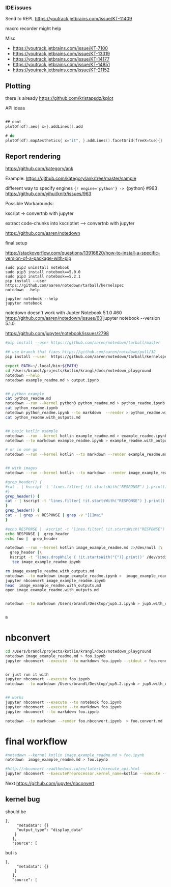 
### IDE issues

Send to REPL https://youtrack.jetbrains.com/issue/KT-11409

macro recorder might help

Misc
* https://youtrack.jetbrains.com/issue/KT-7100
* https://youtrack.jetbrains.com/issue/KT-13319
* https://youtrack.jetbrains.com/issue/KT-14177
* https://youtrack.jetbrains.com/issue/KT-14851
* https://youtrack.jetbrains.com/issue/KT-21152



## Plotting

there is already https://github.com/kristapsdz/kplot

API ideas
```kotlin

## dont
plotOf(df).aes{ x=}.addLines().add

# do
plotOf(df).mapAesthetics{ x="it", }.addLines().facetGrid(freeX=tue){}


```


## Report rendering

https://github.com/kategory/ank

Example: https://github.com/kategory/ank/tree/master/sample


different way to specify engines ```{r engine='python'} -> ```{python} #963 https://github.com/yihui/knitr/issues/963


Possible Workarounds:

kscript -> convertnb with jupyter

extract code-chunks into kscriptlet --> convertnb with jupyter


https://github.com/aaren/notedown

final setup

https://stackoverflow.com/questions/13916820/how-to-install-a-specific-version-of-a-package-with-pip

```
sudo pip3 uninstall notebook
sudo pip3 install notebook==5.0.0
sudo pip3 install notebook==5.2.1
pip install --user  https://github.com/aaren/notedown/tarball/kernelspec
notedown --help

jupyter notebook --help
jupyter notebook 

```

notedown doesn't work with Jupter Notebook 5.1.0 #60
https://github.com/aaren/notedown/issues/60
jupyter notebook --version
5.1.0

https://github.com/jupyter/notebook/issues/2798




```bash
#pip install --user https://github.com/aaren/notedown/tarball/master

## use branch that fixes https://github.com/aaren/notedown/pull/32
pip install --user  https://github.com/aaren/notedown/tarball/kernelspec

export PATH=~/.local/bin:${PATH} 
cd /Users/brandl/projects/kotlin/krangl/docs/notedown_playground
notedown --help
notedown example_readme.md > output.ipynb


## python example
cat python_readme.md
notedown --run --kernel python3 python_readme.md > python_readme.ipynb
cat python_readme.ipynb
notedown python_readme.ipynb --to markdown  --render > python_readme.with_outputs.md
cat python_readme.with_outputs.md


## basic kotlin example
notedown --run --kernel kotlin example_readme.md > example_readme.ipynb
notedown --to markdown example_readme.ipynb > example_readme.with_outputs.md

# or in one go
notedown --run --kernel kotlin --to markdown --render example_readme.md > example_readme.with_outputs.md


## with images
notedown --run --kernel kotlin --to markdown --render image_example_readme.md > image_example_readme.with_outputs.md

#grep_header() {
#cat - | kscript -t 'lines.filter{ !it.startsWith("RESPONSE") }.print()' 
#}
grep_header() {
cat - | kscript -t 'lines.filter{ !it.startsWith("RESPONSE") }.print()' /dev/stdin  
}
grep_header() {
cat - | grep -v RESPONSE | grep -v "[[]mai" 
}

#echo RESPONSE |  kscript -t 'lines.filter{ !it.startsWith("RESPONSE") }.print()'
echo RESPONSE |  grep_header
echo foo |  grep_header

notedown --run --kernel kotlin image_example_readme.md 2>/dev/null |\
  grep_header |\
  kscript -t 'lines.dropWhile { !it.startsWith("{")}.print()' /dev/stdin |\
   tee image_example_readme.ipynb

rm image_example_readme.with_outputs.md
notedown --to markdown image_example_readme.ipynb >  image_example_readme.with_outputs.md
jupyter nbconvert image_example_readme.ipynb
head  image_example_readme.with_outputs.md
open image_example_readme.with_outputs.md


notedown --to markdown /Users/brandl/Desktop/jup5.2.ipynb > jup5.with_outputs.md


m

```

# nbconvert

```bash
cd /Users/brandl/projects/kotlin/krangl/docs/notedown_playground
notedown image_example_readme.md > foo.ipynb
jupyter nbconvert --execute --to markdown foo.ipynb --stdout > foo.rendered.md


or just run it with
jupyter nbconvert --execute foo.ipynb
notedown --to markdown /Users/brandl/Desktop/jup5.2.ipynb > jup5.with_outputs.md


## works
jupyter nbconvert --execute --to notebook foo.ipynb
jupyter nbconvert --execute --to markdown foo.ipynb
jupyter nbconvert --to markdown foo.ipynb

notedown --to markdown --render foo.nbconvert.ipynb  > foo.convert.md 

```


# final workflow
```bash
#notedown --kernel kotlin image_example_readme.md > foo.ipynb
notedown  image_example_readme.md > foo.ipynb

#http://nbconvert.readthedocs.io/en/latest/execute_api.html
jupyter nbconvert --ExecutePreprocessor.kernel_name=kotlin --execute --to markdown foo.ipynb

```


Next https://github.com/jupyter/nbconvert



## kernel bug

should be
```
},
     "metadata": {}
     "output_type": "display_data"
    }
   ],
   "source": [
```

but is
```
},
     "metadata": {}
    }
   ],
   "source": [
```
